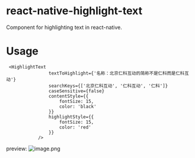 # react-native-highlight-text
Component for highlighting text in react-native.

# Usage
```
 <HighlightText
                textToHighlight={'名称：北京仁科互动的简称不是仁科而是仁科互动'}
                searchKeys={['北京仁科互动', '仁科互动', '仁科']}
                caseSensitive={false}
                contentStyle={{
                    fontSize: 15,
                    color: 'black'
                }}
                highlightStyle={{
                    fontSize: 15,
                    color: 'red'
                }}
            />
```

preview:
![image.png](https://upload-images.jianshu.io/upload_images/11076347-d64354627a9f2cb8.png?imageMogr2/auto-orient/strip%7CimageView2/2/w/1240)
